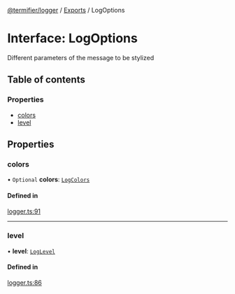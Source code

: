 [@termifier/logger](../README.md) / [Exports](../modules.md) / LogOptions

# Interface: LogOptions

Different parameters of the message to be stylized

## Table of contents

### Properties

- [colors](LogOptions.md#colors)
- [level](LogOptions.md#level)

## Properties

### colors

• `Optional` **colors**: [`LogColors`](LogColors.md)

#### Defined in

[logger.ts:91](https://github.com/permasoft-factory/termifier/blob/388d243/packages/logger/src/logger.ts#L91)

___

### level

• **level**: [`LogLevel`](../enums/LogLevel.md)

#### Defined in

[logger.ts:86](https://github.com/permasoft-factory/termifier/blob/388d243/packages/logger/src/logger.ts#L86)
